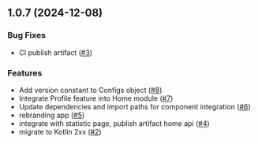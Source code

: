 
<a name="1.0.7"></a>
## 1.0.7 (2024-12-08)

### Bug Fixes

* CI publish artifact ([#3](https://github.com/doananhtuan22111996/finance-home/issues/3))

### Features

* Add version constant to Configs object ([#8](https://github.com/doananhtuan22111996/finance-home/issues/8))
* Integrate Profile feature into Home module ([#7](https://github.com/doananhtuan22111996/finance-home/issues/7))
* Update dependencies and import paths for component integration ([#6](https://github.com/doananhtuan22111996/finance-home/issues/6))
* rebranding app ([#5](https://github.com/doananhtuan22111996/finance-home/issues/5))
* integrate with statistic page, publish artifact home api ([#4](https://github.com/doananhtuan22111996/finance-home/issues/4))
* migrate to Kotlin 2xx ([#2](https://github.com/doananhtuan22111996/finance-home/issues/2))

